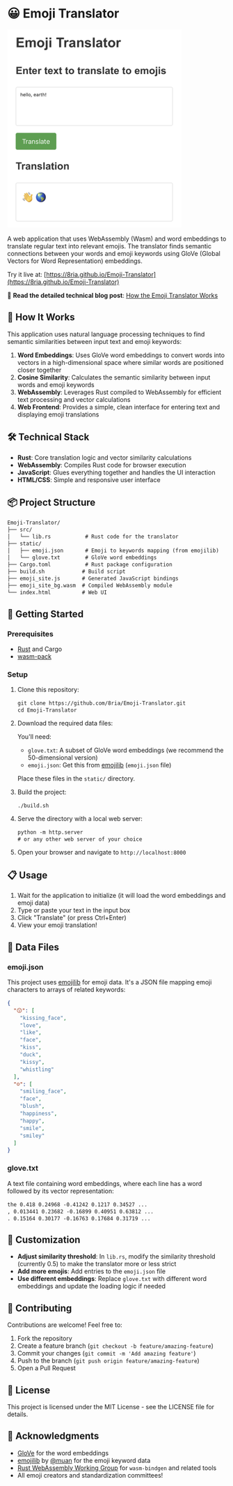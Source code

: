# 😀 Emoji Translator
<img src="images/hello_earth.JPG" alt="Hello Earth" width="400"/>

A web application that uses WebAssembly (Wasm) and word embeddings to translate regular text into relevant emojis. The translator finds semantic connections between your words and emoji keywords using GloVe (Global Vectors for Word Representation) embeddings.

Try it live at: [https://8ria.github.io/Emoji-Translator](https://8ria.github.io/Emoji-Translator)

📖 **Read the detailed technical blog post**: [How the Emoji Translator Works](https://andriak.com/blog/emoji-translator/) 

## 🧠 How It Works

This application uses natural language processing techniques to find semantic similarities between input text and emoji keywords:

1. **Word Embeddings**: Uses GloVe word embeddings to convert words into vectors in a high-dimensional space where similar words are positioned closer together
2. **Cosine Similarity**: Calculates the semantic similarity between input words and emoji keywords
3. **WebAssembly**: Leverages Rust compiled to WebAssembly for efficient text processing and vector calculations
4. **Web Frontend**: Provides a simple, clean interface for entering text and displaying emoji translations

## 🛠️ Technical Stack

- **Rust**: Core translation logic and vector similarity calculations
- **WebAssembly**: Compiles Rust code for browser execution
- **JavaScript**: Glues everything together and handles the UI interaction
- **HTML/CSS**: Simple and responsive user interface

## 📦 Project Structure

```
Emoji-Translator/
├── src/
│   └── lib.rs           # Rust code for the translator
├── static/
│   ├── emoji.json       # Emoji to keywords mapping (from emojilib)
│   └── glove.txt        # GloVe word embeddings
├── Cargo.toml           # Rust package configuration
├── build.sh            # Build script
├── emoji_site.js       # Generated JavaScript bindings
├── emoji_site_bg.wasm  # Compiled WebAssembly module
└── index.html          # Web UI
```

## 🚀 Getting Started

### Prerequisites

- [Rust](https://www.rust-lang.org/tools/install) and Cargo
- [wasm-pack](https://rustwasm.github.io/wasm-pack/installer/)

### Setup

1. Clone this repository:
   ```
   git clone https://github.com/8ria/Emoji-Translator.git
   cd Emoji-Translator
   ```

2. Download the required data files:

   You'll need:
   - `glove.txt`: A subset of GloVe word embeddings (we recommend the 50-dimensional version)
   - `emoji.json`: Get this from [emojilib](https://github.com/muan/emojilib) (`emoji.json` file)

   Place these files in the `static/` directory.

3. Build the project:
   ```
   ./build.sh
   ```

4. Serve the directory with a local web server:
   ```
   python -m http.server
   # or any other web server of your choice
   ```

5. Open your browser and navigate to `http://localhost:8000`

## 📋 Usage

1. Wait for the application to initialize (it will load the word embeddings and emoji data)
2. Type or paste your text in the input box
3. Click "Translate" (or press Ctrl+Enter)
4. View your emoji translation!

## 📝 Data Files

### emoji.json

This project uses [emojilib](https://github.com/muan/emojilib) for emoji data. It's a JSON file mapping emoji characters to arrays of related keywords:

```json
{
  "😗": [
    "kissing_face",
    "love",
    "like",
    "face",
    "kiss",
    "duck",
    "kissy",
    "whistling"
  ],
  "☺️": [
    "smiling_face",
    "face",
    "blush",
    "happiness",
    "happy",
    "smile",
    "smiley"
  ]
}
```

### glove.txt

A text file containing word embeddings, where each line has a word followed by its vector representation:

```
the 0.418 0.24968 -0.41242 0.1217 0.34527 ...
, 0.013441 0.23682 -0.16899 0.40951 0.63812 ...
. 0.15164 0.30177 -0.16763 0.17684 0.31719 ...
```

## 🔧 Customization

- **Adjust similarity threshold**: In `lib.rs`, modify the similarity threshold (currently 0.5) to make the translator more or less strict
- **Add more emojis**: Add entries to the `emoji.json` file
- **Use different embeddings**: Replace `glove.txt` with different word embeddings and update the loading logic if needed

## 🤝 Contributing

Contributions are welcome! Feel free to:

1. Fork the repository
2. Create a feature branch (`git checkout -b feature/amazing-feature`)
3. Commit your changes (`git commit -m 'Add amazing feature'`)
4. Push to the branch (`git push origin feature/amazing-feature`)
5. Open a Pull Request

## 📄 License

This project is licensed under the MIT License - see the LICENSE file for details.

## 🙏 Acknowledgments

- [GloVe](https://nlp.stanford.edu/projects/glove/) for the word embeddings
- [emojilib](https://github.com/muan/emojilib) by [@muan](https://github.com/muan) for the emoji keyword data
- [Rust WebAssembly Working Group](https://github.com/rustwasm) for `wasm-bindgen` and related tools
- All emoji creators and standardization committees!
